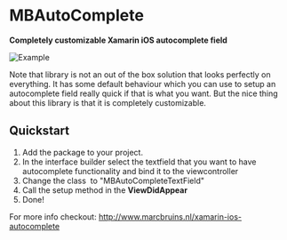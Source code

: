 # MBAutoComplete
<strong>Completely customizable Xamarin iOS autocomplete field</strong>

![Example](https://github.com/MarcBruins/MBAutoComplete/blob/master/images/example_image.png)


Note that library is not an out of the box solution that looks perfectly on everything. It has some default behaviour which you can use to setup an autocomplete field really quick if that is what you want. But the nice thing about this library is that it is completely customizable.

<h2>Quickstart</h2>
<ol>
 	<li>Add the package to your project.</li>
 	<li>In the interface builder select the textfield that you want to have autocomplete functionality and bind it to the viewcontroller</li>
 	<li>Change the class  to "MBAutoCompleteTextField"</li>
 	<li>Call the setup method in the <strong>ViewDidAppear</strong></li>
 	<li>Done!</li>
</ol>

For more info checkout: <a href="http://www.marcbruins.nl/xamarin-ios-autocomplete/">http://www.marcbruins.nl/xamarin-ios-autocomplete</a>
